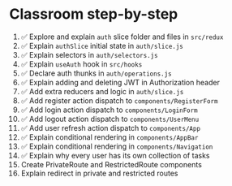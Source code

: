 # Classroom step-by-step

1. ✅ Explore and explain `auth` slice folder and files in `src/redux`
2. ✅ Explain `authSlice` initial state in `auth/slice.js`
3. ✅ Explain selectors in `auth/selectors.js`
4. ✅ Explain `useAuth` hook in `src/hooks`
5. ✅ Declare auth thunks in `auth/operations.js`
6. ✅ Explain adding and deleting JWT in Authorization header
7. ✅ Add extra reducers and logic in `auth/slice.js`
8. ✅ Add register action dispatch to `components/RegisterForm`
9. ✅ Add login action dispatch to `components/LoginForm`
10. ✅ Add logout action dispatch to `components/UserMenu`
11. ✅ Add user refresh action dispatch to `components/App`
12. ✅ Explain conditional rendering in `components/AppBar`
13. ✅ Explain conditional rendering in `components/Navigation`
14. ✅ Explain why every user has its own collection of tasks
15. Create PrivateRoute and RestrictedRoute components
16. Explain redirect in private and restricted routes

